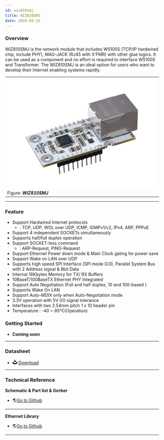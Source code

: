 ```yaml
---
id: wiz810smj
title: WIZ810SMJ
date: 2020-04-15
---
```


### Overview

WIZ810SMJ is the network module that includes W5100S (TCP/IP hardwired chip, include PHY), MAG-JACK (RJ45 with X’FMR) with other glue logics. It can be used as a component and no effort is required to interface W5100S and Transformer. The WIZ810SMJ is an ideal option for users who want to develop their Internet enabling systems rapidly.

|                                                      |
| ---------------------------------------------------- |
| ![WIZ810Sio](/img/products/wiz810smj/wiz810smj_2.png) |
| Figure: ***WIZ810SMJ***                              |

-----

### Feature

  - Support Hardwired Internet protocols
      - : TCP, UDP, WOL over UDP, ICMP, IGMPv1/v2, IPv4, ARP, PPPoE
  - Support 4 independent SOCKETs simultaneously
  - Supports half/full duplex operation
  - Support SOCKET-less command
      - : ARP-Request, PING-Request
  - Support Ethernet Power down mode & Main Clock gating for power save
  - Support Wake on LAN over UDP
  - Supports high speed SPI Interface (SPI mode 0/3), Parallel System
    Bus with 2 Address signal & 8bit Data
  - Internal 16Kbytes Memory for TX/ RX Buffers
  - 10BaseT/100BaseTX Ethernet PHY Integrated
  - Support Auto Negotiation (Full and half duplex, 10 and 100-based )
  - Supports Wake On LAN
  - Support Auto-MDIX only when Auto-Negotiation mode
  - 3.3V operation with 5V I/O signal tolerance
  - Interfaces with two 2.54mm pitch 1 x 10 header pin
  - Temperature : -40 \~ 85℃(Operation)

### Getting Started

  - **Coming soon**

-----

### Datasheet

  - ![](/img/products/w5500/w5500_evb/icons/download.png)
    <a href="https://www.wiznet.io/wp-content/uploads/2019/01/WIZ810SMJ-DataSheet-V1.0.pdf" target="_blank">Download</a>

-----

### Technical Reference

**Schematic & Part list & Gerber**

  - 🌎[Go to Github](https://github.com/Wiznet/Hardware-Files-of-WIZnet/tree/master/05_Network_Module)

-----

**Ethernet Library**

  - 🌎[Go to Github](https://github.com/Wiznet/ioLibrary_Driver)

-----